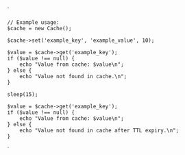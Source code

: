 `

    // Example usage:
    $cache = new Cache();
    
    $cache->set('example_key', 'example_value', 10);
    
    $value = $cache->get('example_key');
    if ($value !== null) {
        echo "Value from cache: $value\n";
    } else {
        echo "Value not found in cache.\n";
    }
    
    sleep(15);
    
    $value = $cache->get('example_key');
    if ($value !== null) {
        echo "Value from cache: $value\n";
    } else {
        echo "Value not found in cache after TTL expiry.\n";
    }
`